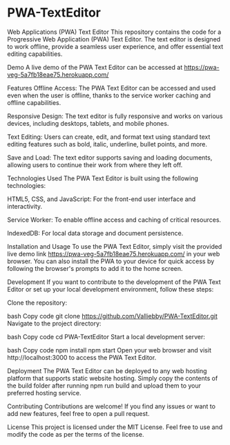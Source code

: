 # PWA-TextEditor

Web Applications (PWA) Text Editor
This repository contains the code for a Progressive Web Application (PWA) Text Editor. The text editor is designed to work offline, provide a seamless user experience, and offer essential text editing capabilities.

Demo
A live demo of the PWA Text Editor can be accessed at https://pwa-veg-5a7fb18eae75.herokuapp.com/

Features
Offline Access: The PWA Text Editor can be accessed and used even when the user is offline, thanks to the service worker caching and offline capabilities.

Responsive Design: The text editor is fully responsive and works on various devices, including desktops, tablets, and mobile phones.

Text Editing: Users can create, edit, and format text using standard text editing features such as bold, italic, underline, bullet points, and more.

Save and Load: The text editor supports saving and loading documents, allowing users to continue their work from where they left off.

Technologies Used
The PWA Text Editor is built using the following technologies:

HTML5, CSS, and JavaScript: For the front-end user interface and interactivity.

Service Worker: To enable offline access and caching of critical resources.

IndexedDB: For local data storage and document persistence.

Installation and Usage
To use the PWA Text Editor, simply visit the provided live demo link https://pwa-veg-5a7fb18eae75.herokuapp.com/ in your web browser. You can also install the PWA to your device for quick access by following the browser's prompts to add it to the home screen.

Development
If you want to contribute to the development of the PWA Text Editor or set up your local development environment, follow these steps:

Clone the repository:

bash
Copy code
git clone https://github.com/Valliebby/PWA-TextEditor.git
Navigate to the project directory:

bash
Copy code
cd PWA-TextEditor
Start a local development server:

bash
Copy code
npm install
npm start
Open your web browser and visit http://localhost:3000 to access the PWA Text Editor.

Deployment
The PWA Text Editor can be deployed to any web hosting platform that supports static website hosting. Simply copy the contents of the build folder after running npm run build and upload them to your preferred hosting service.

Contributing
Contributions are welcome! If you find any issues or want to add new features, feel free to open a pull request.

License
This project is licensed under the MIT License. Feel free to use and modify the code as per the terms of the license.








